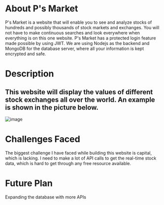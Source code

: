 # About P's Market
P's Market is a website that will enable you to see and analyze stocks of hundreds and possibly thousands of stock markets and exchanges. You will not have to make continuous searches and look everywhere when everything is on this one website.
P's Market has a protected login feature made possible by using JWT. We are using Nodejs as the backend and MongoDB for the database server, where all your information is kept encrypted and safe.
# Description
## This website will display the values of different stock exchanges all over the world. An example is shown in the picture below.
![image](https://github.com/user-attachments/assets/b07e9cb3-07b3-4121-944d-ca9d81ce7dbc)

# Challenges Faced
The biggest challenge I have faced while building this website is capital, which is lacking. I need to make a lot of API calls to get the real-time stock data, which is hard to get through any free resource available. 
# Future Plan
Expanding the database with more APIs
